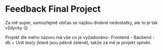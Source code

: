 # Feedback Final Project

Za mě super, samozřejmě občas se najdou drobné nedostatky, ale to je tak vždycky :wink:

Projekt dle mého názoru má vše co je vyžadováno- Frontend - Backend - db + Unit testy (které jsou pěkně zelené), takže za mě je projekt splněn.
